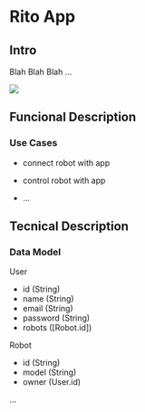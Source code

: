 # Rito App

## Intro

Blah Blah Blah ...

![](https://media1.giphy.com/media/B3e4dAhcp36C4Pwpkj/giphy.gif?cid=ecf05e47g33qt5mba0j68qs1fu2ua0h7qq1pkgvl1tasxo47&ep=v1_gifs_related&rid=giphy.gif&ct=g)


## Funcional Description

### Use Cases

- connect robot with app

- control robot with app

- ... 


## Tecnical Description

### Data Model

User
- id (String)
- name (String)
- email (String)
- password (String)
- robots ([Robot.id])

Robot
- id (String)
- model (String)
- owner (User.id)

...
